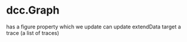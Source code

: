 # dcc.Graph
has a figure property which we update
can update extendData 
target a trace (a list of traces)

